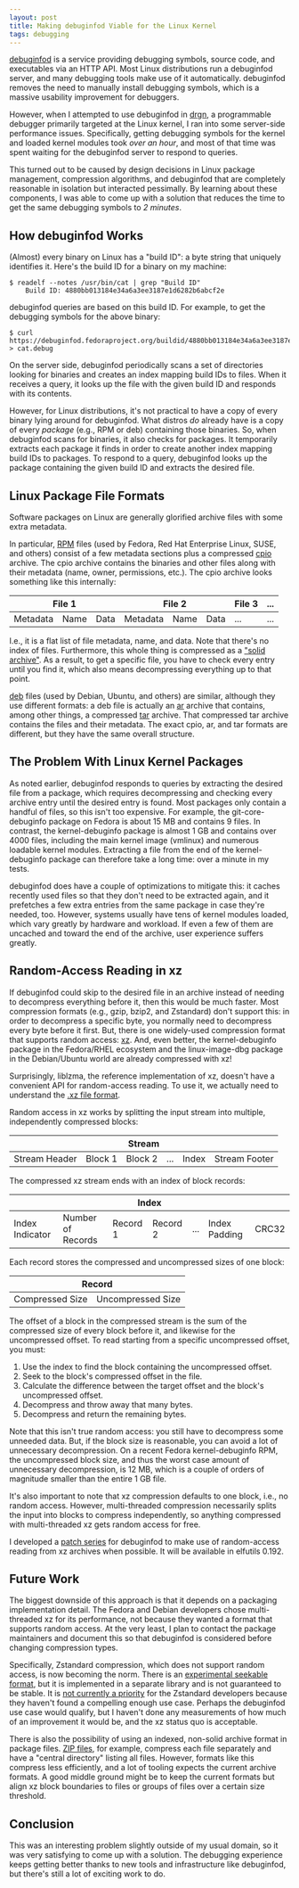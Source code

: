 ```yaml
---
layout: post
title: Making debuginfod Viable for the Linux Kernel
tags: debugging
---
```


[debuginfod](https://sourceware.org/elfutils/Debuginfod.html) is a service providing debugging symbols, source code, and executables via an HTTP API. Most Linux distributions run a debuginfod server, and many debugging tools make use of it automatically. debuginfod removes the need to manually install debugging symbols, which is a massive usability improvement for debuggers.

However, when I attempted to use debuginfod in [drgn](https://github.com/osandov/drgn), a programmable debugger primarily targeted at the Linux kernel, I ran into some server-side performance issues. Specifically, getting debugging symbols for the kernel and loaded kernel modules took *over an hour*, and most of that time was spent waiting for the debuginfod server to respond to queries.

This turned out to be caused by design decisions in Linux package management, compression algorithms, and debuginfod that are completely reasonable in isolation but interacted pessimally. By learning about these components, I was able to come up with a solution that reduces the time to get the same debugging symbols to *2 minutes*.

## How debuginfod Works

(Almost) every binary on Linux has a "build ID": a byte string that uniquely identifies it. Here's the build ID for a binary on my machine:

```console
$ readelf --notes /usr/bin/cat | grep "Build ID"
    Build ID: 4880bb013184e34a6a3ee3187e1d6282b6abcf2e
```

debuginfod queries are based on this build ID. For example, to get the debugging symbols for the above binary:

```console
$ curl https://debuginfod.fedoraproject.org/buildid/4880bb013184e34a6a3ee3187e1d6282b6abcf2e/debuginfo > cat.debug
```

On the server side, debuginfod periodically scans a set of directories looking for binaries and creates an index mapping build IDs to files. When it receives a query, it looks up the file with the given build ID and responds with its contents.

However, for Linux distributions, it's not practical to have a copy of every binary lying around for debuginfod. What distros *do* already have is a copy of every *package* (e.g., RPM or deb) containing those binaries. So, when debuginfod scans for binaries, it also checks for packages. It temporarily extracts each package it finds in order to create another index mapping build IDs to packages. To respond to a query, debuginfod looks up the package containing the given build ID and extracts the desired file.

## Linux Package File Formats

Software packages on Linux are generally glorified archive files with some extra metadata.

In particular, [RPM](https://rpm-software-management.github.io/rpm/manual/format_v4.html) files (used by Fedora, Red Hat Enterprise Linux, SUSE, and others) consist of a few metadata sections plus a compressed [cpio](https://en.wikipedia.org/wiki/Cpio) archive. The cpio archive contains the binaries and other files along with their metadata (name, owner, permissions, etc.). The cpio archive looks something like this internally:

<table>
    <thead>
        <tr>
            <th colspan="3">File 1</th>
            <th colspan="3">File 2</th>
            <th>File 3</th>
            <th>...</th>
        </tr>
    </thead>
    <tbody>
        <tr>
            <td>Metadata</td>
            <td>Name</td>
            <td>Data</td>
            <td>Metadata</td>
            <td>Name</td>
            <td>Data</td>
            <td>...</td>
            <td>...</td>
        </tr>
    </tbody>
</table>

I.e., it is a flat list of file metadata, name, and data. Note that there's no index of files. Furthermore, this whole thing is compressed as a ["solid archive"](https://en.wikipedia.org/wiki/Solid_compression). As a result, to get a specific file, you have to check every entry until you find it, which also means decompressing everything up to that point.

[deb](https://en.wikipedia.org/wiki/Deb_(file_format)) files (used by Debian, Ubuntu, and others) are similar, although they use different formats: a deb file is actually an [ar](https://en.wikipedia.org/wiki/Ar_(Unix)) archive that contains, among other things, a compressed [tar](https://en.wikipedia.org/wiki/Tar_(computing)) archive. That compressed tar archive contains the files and their metadata. The exact cpio, ar, and tar formats are different, but they have the same overall structure.

## The Problem With Linux Kernel Packages

As noted earlier, debuginfod responds to queries by extracting the desired file from a package, which requires decompressing and checking every archive entry until the desired entry is found. Most packages only contain a handful of files, so this isn't too expensive. For example, the git-core-debuginfo package on Fedora is about 15 MB and contains 9 files. In contrast, the kernel-debuginfo package is almost 1 GB and contains over 4000 files, including the main kernel image (vmlinux) and numerous loadable kernel modules. Extracting a file from the end of the kernel-debuginfo package can therefore take a long time: over a minute in my tests.

debuginfod does have a couple of optimizations to mitigate this: it caches recently used files so that they don't need to be extracted again, and it prefetches a few extra entries from the same package in case they're needed, too. However, systems usually have tens of kernel modules loaded, which vary greatly by hardware and workload. If even a few of them are uncached and toward the end of the archive, user experience suffers greatly.

## Random-Access Reading in xz

If debuginfod could skip to the desired file in an archive instead of needing to decompress everything before it, then this would be much faster. Most compression formats (e.g., gzip, bzip2, and Zstandard) don't support this: in order to decompress a specific byte, you normally need to decompress every byte before it first. But, there is one widely-used compression format that supports random access: [xz](https://en.wikipedia.org/wiki/XZ_Utils). And, even better, the kernel-debuginfo package in the Fedora/RHEL ecosystem and the linux-image-dbg package in the Debian/Ubuntu world are already compressed with xz!

Surprisingly, liblzma, the reference implementation of xz, doesn't have a convenient API for random-access reading. To use it, we actually need to understand the [.xz file format](https://tukaani.org/xz/format.html).

Random access in xz works by splitting the input stream into multiple, independently compressed blocks:

<table>
    <thead>
        <tr>
            <th colspan="6">Stream</th>
        </tr>
    </thead>
    <tbody>
        <tr>
            <td>Stream Header</td>
            <td>Block 1</td>
            <td>Block 2</td>
            <td>...</td>
            <td>Index</td>
            <td>Stream Footer</td>
        </tr>
    </tbody>
</table>

The compressed xz stream ends with an index of block records:

<table>
    <thead>
        <tr>
            <th colspan="7">Index</th>
        </tr>
    </thead>
    <tbody>
        <tr>
            <td>Index Indicator</td>
            <td>Number of Records</td>
            <td>Record 1</td>
            <td>Record 2</td>
            <td>...</td>
            <td>Index Padding</td>
            <td>CRC32</td>
        </tr>
    </tbody>
</table>

Each record stores the compressed and uncompressed sizes of one block:

<table>
    <thead>
        <tr>
            <th colspan="2">Record</th>
        </tr>
    </thead>
    <tbody>
        <tr>
            <td>Compressed Size</td>
            <td>Uncompressed Size</td>
        </tr>
    </tbody>
</table>

The offset of a block in the compressed stream is the sum of the compressed size of every block before it, and likewise for the uncompressed offset. To read starting from a specific uncompressed offset, you must:

1. Use the index to find the block containing the uncompressed offset.
2. Seek to the block's compressed offset in the file.
3. Calculate the difference between the target offset and the block's uncompressed offset.
4. Decompress and throw away that many bytes.
5. Decompress and return the remaining bytes.

Note that this isn't true random access: you still have to decompress some unneeded data. But, if the block size is reasonable, you can avoid a lot of unnecessary decompression. On a recent Fedora kernel-debuginfo RPM, the uncompressed block size, and thus the worst case amount of unnecessary decompression, is 12 MB, which is a couple of orders of magnitude smaller than the entire 1 GB file.

It's also important to note that xz compression defaults to one block, i.e., no random access. However, multi-threaded compression necessarily splits the input into blocks to compress independently, so anything compressed with multi-threaded xz gets random access for free.

I developed a [patch series](https://lore.kernel.org/linux-debuggers/cover.1721773977.git.osandov@fb.com/) for debuginfod to make use of random-access reading from xz archives when possible. It will be available in elfutils 0.192.

## Future Work

The biggest downside of this approach is that it depends on a packaging implementation detail. The Fedora and Debian developers chose multi-threaded xz for its performance, not because they wanted a format that supports random access. At the very least, I plan to contact the package maintainers and document this so that debuginfod is considered before changing compression types.

Specifically, Zstandard compression, which does not support random access, is now becoming the norm. There is an [experimental seekable format](https://github.com/facebook/zstd/blob/dev/contrib/seekable_format/zstd_seekable_compression_format.md), but it is implemented in a separate library and is not guaranteed to be stable. It is [not currently a priority](https://github.com/facebook/zstd/issues/395#issuecomment-2048888278) for the Zstandard developers because they haven't found a compelling enough use case. Perhaps the debuginfod use case would qualify, but I haven't done any measurements of how much of an improvement it would be, and the xz status quo is acceptable.

There is also the possibility of using an indexed, non-solid archive format in package files. [ZIP files](https://en.wikipedia.org/wiki/ZIP_(file_format)), for example, compress each file separately and have a "central directory" listing all files. However, formats like this compress less efficiently, and a lot of tooling expects the current archive formats. A good middle ground might be to keep the current formats but align xz block boundaries to files or groups of files over a certain size threshold.

## Conclusion

This was an interesting problem slightly outside of my usual domain, so it was very satisfying to come up with a solution. The debugging experience keeps getting better thanks to new tools and infrastructure like debuginfod, but there's still a lot of exciting work to do.
